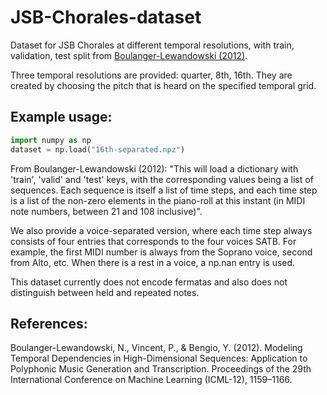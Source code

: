 # JSB-Chorales-dataset
Dataset for JSB Chorales at different temporal resolutions, with train, validation, test split from [Boulanger-Lewandowski (2012)][nicolas-data].

Three temporal resolutions are provided: quarter, 8th, 16th. They are created by choosing the pitch that is heard on the specified temporal grid.

## Example usage:
```python
import numpy as np
dataset = np.load("16th-separated.npz")
```

From Boulanger-Lewandowski (2012): "This will load a dictionary with 'train', 'valid' and 'test' keys, with the corresponding values being a list of sequences. Each sequence is itself a list of time steps, and each time step is a list of the non-zero elements in the piano-roll at this instant (in MIDI note numbers, between 21 and 108 inclusive)".

We also provide a voice-separated version, where each time step always consists of four entries that corresponds to the four voices SATB. For example, the first MIDI number is always from the Soprano voice, second from Alto, etc.  When there is a rest in a voice, a np.nan entry is used.

This dataset currently does not encode fermatas and also does not distinguish between held and repeated notes.

## References:
Boulanger-Lewandowski, N., Vincent, P., & Bengio, Y. (2012). Modeling Temporal Dependencies in High-Dimensional Sequences: Application to Polyphonic Music Generation and Transcription. Proceedings of the 29th International Conference on Machine Learning (ICML-12), 1159–1166.

[nicolas-data]: http://www-etud.iro.umontreal.ca/~boulanni/icml2012
